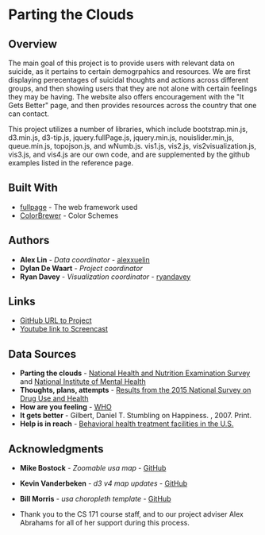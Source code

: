 # Parting the Clouds

## Overview
The main goal of this project is to provide users with relevant data on suicide, as it pertains to certain demogrpahics
and resources. We are first displaying perecentages of suicidal thoughts and actions across different groups, and then
showing users that they are not alone with certain feelings they may be having. The website also offers encouragement
with the "It Gets Better" page, and then provides resources across the country that one can contact.

This project utilizes a number of libraries, which include bootstrap.min.js, d3.min.js, d3-tip.js, jquery.fullPage.js,
jquery.min.js, nouislider.min,js, queue.min.js, topojson.js, and wNumb.js. vis1.js, vis2.js, vis2visualization.js,
vis3.js, and vis4.js are our own code, and are supplemented by the github examples listed in the reference page.

## Built With

* [fullpage](https://alvarotrigo.com/fullPage/) - The web framework used
* [ColorBrewer](https://maven.apache.org/) - Color Schemes

## Authors

* **Alex Lin** - *Data coordinator* - [alexxuelin](https://github.com/alexxuelin)
* **Dylan De Waart** - *Project coordinator*
* **Ryan Davey** - *Visualization coordinator* - [ryandavey](https://github.com/ryandavey)

## Links

* [GitHub URL to Project](https://alexxuelin.github.io/partingtheclouds/)
* [Youtube link to Screencast](https://youtu.be/WtK8rscIB9w)

## Data Sources
* **Parting the clouds** - [National Health and Nutrition Examination Survey](https://wwwn.cdc.gov/Nchs/Nhanes/2013-2014/DPQ_H.htm) and [National Institute of Mental Health](https://www.nimh.nih.gov/health/statistics/prevalence/any-anxiety-disorder-among-adults.shtml)
* **Thoughts, plans, attempts** - [Results from the 2015 National Survey on Drug Use and Health](https://www.samhsa.gov/data/sites/default/files/NSDUH-DR-FFR3-2015/NSDUH-DR-FFR3-2015.htm)
* **How are you feeling** - [WHO](http://www.who.int/mental_health/prevention/suicide/suicideprevent/en/)
* **It gets better** - Gilbert, Daniel T. Stumbling on Happiness. , 2007. Print.
* **Help is in reach** - [Behavioral health treatment facilities in the U.S.](https://findtreatment.samhsa.gov/locator)

## Acknowledgments

* **Mike Bostock** - *Zoomable usa map* - [GitHub](https://bl.ocks.org/mbostock/2206590 )
* **Kevin Vanderbeken** - *d3 v4 map updates* - [GitHub](https://bl.ocks.org/iamkevinv/0a24e9126cd2fa6b283c6f2d774b69a2)
* **Bill Morris** - *usa choropleth template* - [GitHub](https://bl.ocks.org/wboykinm/dbbe50d1023f90d4e241712395c27fb3)

* Thank you to the CS 171 course staff, and to our project adviser Alex Abrahams for all of her support during this
process.








